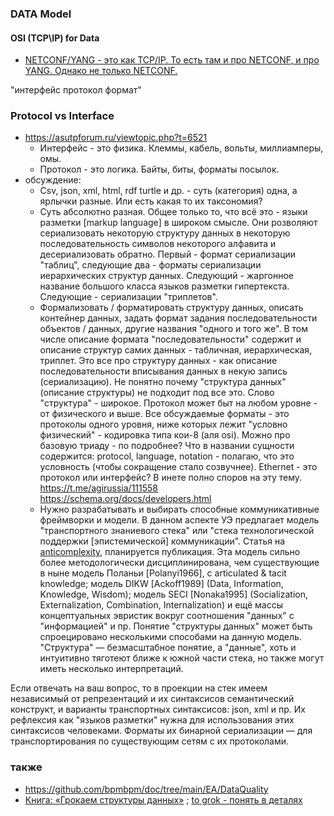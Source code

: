 ### DATA Model
#### OSI (TCP\IP) for Data
- [NETCONF/YANG - это как TCP/IP. То есть там и про NETCONF, и про YANG. Однако не только NETCONF.](https://habr.com/ru/articles/667440/)

"интерфейс протокол формат"
### Protocol vs Interface
- https://asutpforum.ru/viewtopic.php?t=6521
  - Интерфейс - это физика. Клеммы, кабель, вольты, миллиамперы, омы.
  - Протокол - это логика. Байты, биты, форматы посылок.
- обсуждение:
  - Csv, json, xml, html, rdf turtle и др. - суть (категория) одна, а ярлычки разные. Или есть какая то их таксономия?
  - Суть абсолютно разная.
Общее только то, что всё это - языки разметки [markup language] в широком смысле. Они розволяют сериализовать некоторую структуру данных в некоторую последовательность символов некоторого алфавита и десериализовать обратно.
Первый - формат сериализации "таблиц", следующие два - форматы сериализации иерархических структур данных. 
Следующий - жаргонное название большого класса языков разметки гипертекста.
Следующие - сериализации "триплетов".
  - Формализовать / форматировать  структуру данных, описать контейнер данных, задать формат задания последовательности объектов / данных, другие названия "одного и того же".  В том числе описание формата "последовательности" содержит и описание структур самих данных - табличная, иерархическая, триплет. Это все про структуру данных - как описание последовательности вписывания данных в некую запись (сериализацию). Не понятно почему "структура данных" (описание структуры) не подходит под все это. Слово "структура" - широкое. 
Протокол может быт на любом уровне - от физического и выше.
Все обсуждаемые форматы - это протоколы одного уровня, ниже которых лежит "условно физический"  - кодировка типа кои-8 (аля osi). 
Можно про базовую триаду - по подробнее? Что в названии сущности содержится: protocol, language, notation - полагаю, что это условность (чтобы сокращение стало созвучнее).
Ethernet - это протокол или интерфейс? В инете полно споров на эту тему.
https://t.me/agirussia/111558  
https://schema.org/docs/developers.html
  - Нужно разрабатывать и выбирать способные коммуникативные фреймворки и модели.
В данном аспекте УЭ предлагает модель "транспортного знаниевого стека" или "стека технологической поддержки [эпистемической] коммуникации". Статья на [anticomplexity](https://anticomplexity.org/metatekst-metatekstovyj-protsessor-i-genezis-tehnologicheskoj-podderzhki-znanievoj-kommunikatsii/), планируется публикация.
Эта модель сильно более методологически дисциплинирована, чем существующие в ныне модель Поланьи [Polanyi1966], c articulated & tacit knowledge; модель DIKW [Ackoff1989] (Data, Information, Knowledge, Wisdom); модель SECI [Nonaka1995] (Socialization, Externalization, Combination, Internalization) и ещё массы концептуальных эвристик вокруг соотношения "данных" с "информацией" и пр.
Понятие "структуры данных" может быть спроецировано несколькими способами на данную модель. "Структура" — безмасштабное понятие, а "данные", хоть и интуитивно тяготеют ближе к южной части стека, но также могут иметь несколько интерпретаций. 

Если отвечать на ваш вопрос, то в проекции на стек имеем независимый от репрезентаций и их синтаксисов семантический конструкт, и варианты транспортных синтаксисов: json, xml и пр. Их рефлексия как "языков разметки" нужна для использования этих синтаксисов человеками. Форматы их бинарной сериализации — для транспортирования по существующим сетям с их протоколами.

### также
- https://github.com/bpmbpm/doc/tree/main/EA/DataQuality
- [Книга: «Грокаем структуры данных»](https://habr.com/ru/companies/piter/articles/954670/) ; [to grok - понять в деталях](https://ru.wiktionary.org/wiki/grok)
